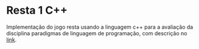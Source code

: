 # Resta 1 C++
Implementação do jogo resta usando a linguagem c++ para a avaliação da disciplina paradigmas de linguagem de programação, com descrição no [link](https://docs.google.com/document/d/1k61tROmnb6a0W0uhzv7F9DkxCk77Qn5ZSio_R6nTWtA/edit).
